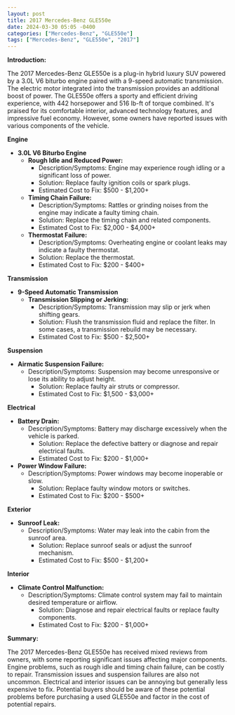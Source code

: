```yaml
---
layout: post
title: 2017 Mercedes-Benz GLE550e
date: 2024-03-30 05:05 -0400
categories: ["Mercedes-Benz", "GLE550e"]
tags: ["Mercedes-Benz", "GLE550e", "2017"]
---
```

**Introduction:**

The 2017 Mercedes-Benz GLE550e is a plug-in hybrid luxury SUV powered by a 3.0L V6 biturbo engine paired with a 9-speed automatic transmission. The electric motor integrated into the transmission provides an additional boost of power. The GLE550e offers a sporty and efficient driving experience, with 442 horsepower and 516 lb-ft of torque combined. It's praised for its comfortable interior, advanced technology features, and impressive fuel economy. However, some owners have reported issues with various components of the vehicle.

**Engine**

* **3.0L V6 Biturbo Engine**
    * **Rough Idle and Reduced Power:**
        * Description/Symptoms: Engine may experience rough idling or a significant loss of power.
        * Solution: Replace faulty ignition coils or spark plugs.
        * Estimated Cost to Fix: $500 - $1,200+
    * **Timing Chain Failure:**
        * Description/Symptoms: Rattles or grinding noises from the engine may indicate a faulty timing chain.
        * Solution: Replace the timing chain and related components.
        * Estimated Cost to Fix: $2,000 - $4,000+
    * **Thermostat Failure:**
        * Description/Symptoms: Overheating engine or coolant leaks may indicate a faulty thermostat.
        * Solution: Replace the thermostat.
        * Estimated Cost to Fix: $200 - $400+

**Transmission**

* **9-Speed Automatic Transmission**
    * **Transmission Slipping or Jerking:**
        * Description/Symptoms: Transmission may slip or jerk when shifting gears.
        * Solution: Flush the transmission fluid and replace the filter. In some cases, a transmission rebuild may be necessary.
        * Estimated Cost to Fix: $500 - $2,500+

**Suspension**

* **Airmatic Suspension Failure:**
    * Description/Symptoms: Suspension may become unresponsive or lose its ability to adjust height.
        * Solution: Replace faulty air struts or compressor.
        * Estimated Cost to Fix: $1,500 - $3,000+

**Electrical**

* **Battery Drain:**
    * Description/Symptoms: Battery may discharge excessively when the vehicle is parked.
        * Solution: Replace the defective battery or diagnose and repair electrical faults.
        * Estimated Cost to Fix: $200 - $1,000+
* **Power Window Failure:**
    * Description/Symptoms: Power windows may become inoperable or slow.
        * Solution: Replace faulty window motors or switches.
        * Estimated Cost to Fix: $200 - $500+

**Exterior**

* **Sunroof Leak:**
    * Description/Symptoms: Water may leak into the cabin from the sunroof area.
        * Solution: Replace sunroof seals or adjust the sunroof mechanism.
        * Estimated Cost to Fix: $500 - $1,200+

**Interior**

* **Climate Control Malfunction:**
    * Description/Symptoms: Climate control system may fail to maintain desired temperature or airflow.
        * Solution: Diagnose and repair electrical faults or replace faulty components.
        * Estimated Cost to Fix: $200 - $1,000+

**Summary:**

The 2017 Mercedes-Benz GLE550e has received mixed reviews from owners, with some reporting significant issues affecting major components. Engine problems, such as rough idle and timing chain failure, can be costly to repair. Transmission issues and suspension failures are also not uncommon. Electrical and interior issues can be annoying but generally less expensive to fix. Potential buyers should be aware of these potential problems before purchasing a used GLE550e and factor in the cost of potential repairs.
